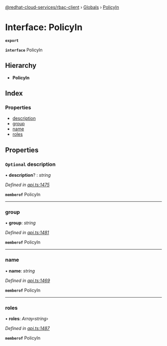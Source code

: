 [@redhat-cloud-services/rbac-client](../README.md) › [Globals](../globals.md) › [PolicyIn](policyin.md)

# Interface: PolicyIn

**`export`** 

**`interface`** PolicyIn

## Hierarchy

* **PolicyIn**

## Index

### Properties

* [description](policyin.md#optional-description)
* [group](policyin.md#group)
* [name](policyin.md#name)
* [roles](policyin.md#roles)

## Properties

### `Optional` description

• **description**? : *string*

*Defined in [api.ts:1475](https://github.com/RedHatInsights/javascript-clients.gi/blob/master/packages/rbac/api.ts#L1475)*

**`memberof`** PolicyIn

___

###  group

• **group**: *string*

*Defined in [api.ts:1481](https://github.com/RedHatInsights/javascript-clients.gi/blob/master/packages/rbac/api.ts#L1481)*

**`memberof`** PolicyIn

___

###  name

• **name**: *string*

*Defined in [api.ts:1469](https://github.com/RedHatInsights/javascript-clients.gi/blob/master/packages/rbac/api.ts#L1469)*

**`memberof`** PolicyIn

___

###  roles

• **roles**: *Array‹string›*

*Defined in [api.ts:1487](https://github.com/RedHatInsights/javascript-clients.gi/blob/master/packages/rbac/api.ts#L1487)*

**`memberof`** PolicyIn
